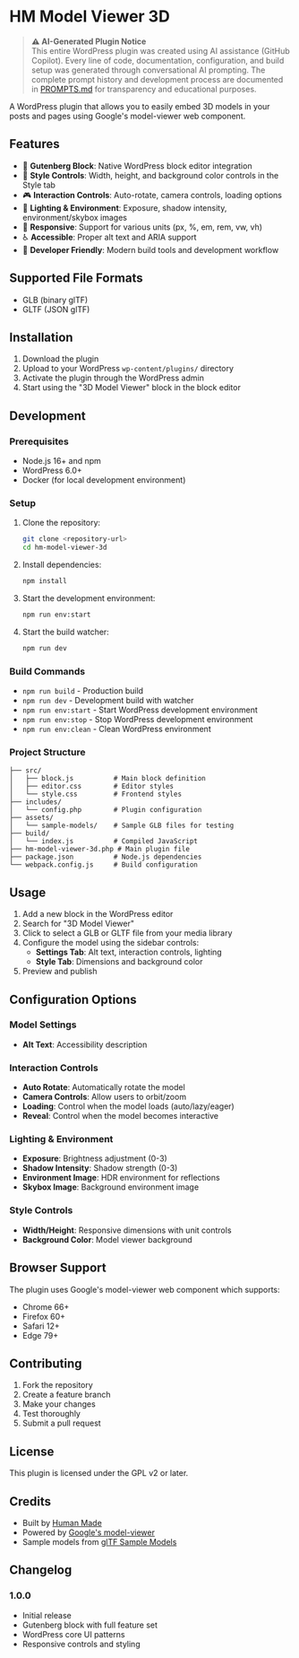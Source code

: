# HM Model Viewer 3D

> **⚠️ AI-Generated Plugin Notice**  
> This entire WordPress plugin was created using AI assistance (GitHub Copilot). Every line of code, documentation, configuration, and build setup was generated through conversational AI prompting. The complete prompt history and development process are documented in [PROMPTS.md](PROMPTS.md) for transparency and educational purposes.

A WordPress plugin that allows you to easily embed 3D models in your posts and pages using Google's model-viewer web component.

## Features

- 🎯 **Gutenberg Block**: Native WordPress block editor integration
- 🎨 **Style Controls**: Width, height, and background color controls in the Style tab
- 🎮 **Interaction Controls**: Auto-rotate, camera controls, loading options
- 🌈 **Lighting & Environment**: Exposure, shadow intensity, environment/skybox images
- 📱 **Responsive**: Support for various units (px, %, em, rem, vw, vh)
- ♿ **Accessible**: Proper alt text and ARIA support
- 🔧 **Developer Friendly**: Modern build tools and development workflow

## Supported File Formats

- GLB (binary glTF)
- GLTF (JSON glTF)

## Installation

1. Download the plugin
2. Upload to your WordPress `wp-content/plugins/` directory
3. Activate the plugin through the WordPress admin
4. Start using the "3D Model Viewer" block in the block editor

## Development

### Prerequisites

- Node.js 16+ and npm
- WordPress 6.0+
- Docker (for local development environment)

### Setup

1. Clone the repository:
   ```bash
   git clone <repository-url>
   cd hm-model-viewer-3d
   ```

2. Install dependencies:
   ```bash
   npm install
   ```

3. Start the development environment:
   ```bash
   npm run env:start
   ```

4. Start the build watcher:
   ```bash
   npm run dev
   ```

### Build Commands

- `npm run build` - Production build
- `npm run dev` - Development build with watcher
- `npm run env:start` - Start WordPress development environment
- `npm run env:stop` - Stop WordPress development environment
- `npm run env:clean` - Clean WordPress environment

### Project Structure

```
├── src/
│   ├── block.js          # Main block definition
│   ├── editor.css        # Editor styles
│   └── style.css         # Frontend styles
├── includes/
│   └── config.php        # Plugin configuration
├── assets/
│   └── sample-models/    # Sample GLB files for testing
├── build/
│   └── index.js          # Compiled JavaScript
├── hm-model-viewer-3d.php # Main plugin file
├── package.json          # Node.js dependencies
└── webpack.config.js     # Build configuration
```

## Usage

1. Add a new block in the WordPress editor
2. Search for "3D Model Viewer"
3. Click to select a GLB or GLTF file from your media library
4. Configure the model using the sidebar controls:
   - **Settings Tab**: Alt text, interaction controls, lighting
   - **Style Tab**: Dimensions and background color
5. Preview and publish

## Configuration Options

### Model Settings
- **Alt Text**: Accessibility description

### Interaction Controls
- **Auto Rotate**: Automatically rotate the model
- **Camera Controls**: Allow users to orbit/zoom
- **Loading**: Control when the model loads (auto/lazy/eager)
- **Reveal**: Control when the model becomes interactive

### Lighting & Environment
- **Exposure**: Brightness adjustment (0-3)
- **Shadow Intensity**: Shadow strength (0-3)
- **Environment Image**: HDR environment for reflections
- **Skybox Image**: Background environment image

### Style Controls
- **Width/Height**: Responsive dimensions with unit controls
- **Background Color**: Model viewer background

## Browser Support

The plugin uses Google's model-viewer web component which supports:
- Chrome 66+
- Firefox 60+
- Safari 12+
- Edge 79+

## Contributing

1. Fork the repository
2. Create a feature branch
3. Make your changes
4. Test thoroughly
5. Submit a pull request

## License

This plugin is licensed under the GPL v2 or later.

## Credits

- Built by [Human Made](https://humanmade.com/)
- Powered by [Google's model-viewer](https://modelviewer.dev/)
- Sample models from [glTF Sample Models](https://github.com/KhronosGroup/glTF-Sample-Models)

## Changelog

### 1.0.0
- Initial release
- Gutenberg block with full feature set
- WordPress core UI patterns
- Responsive controls and styling
